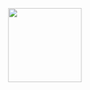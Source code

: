 <img src="https://user-images.githubusercontent.com/70894372/185843560-d4b41db9-b69c-42e0-9952-9f60784cc849.jpg" width="150" height="150">
